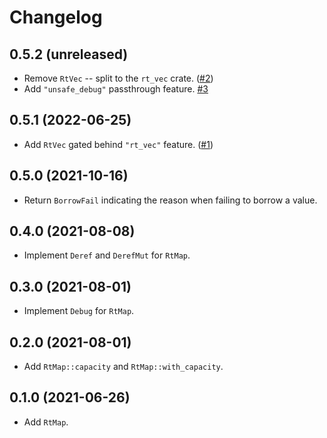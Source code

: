# Changelog

## 0.5.2 (unreleased)

* Remove `RtVec` -- split to the `rt_vec` crate. ([#2])
* Add `"unsafe_debug"` passthrough feature. [#3]

[#2]: https://github.com/azriel91/rt_map/pull/2
[#3]: https://github.com/azriel91/rt_map/pull/3
[`rt_vec`]: https://crates.io/crates/rt_vec


## 0.5.1 (2022-06-25)

* Add `RtVec` gated behind `"rt_vec"` feature. ([#1])

[#1]: https://github.com/azriel91/rt_map/pull/1


## 0.5.0 (2021-10-16)

* Return `BorrowFail` indicating the reason when failing to borrow a value.


## 0.4.0 (2021-08-08)

* Implement `Deref` and `DerefMut` for `RtMap`.


## 0.3.0 (2021-08-01)

* Implement `Debug` for `RtMap`.


## 0.2.0 (2021-08-01)

* Add `RtMap::capacity` and `RtMap::with_capacity`.


## 0.1.0 (2021-06-26)

* Add `RtMap`.
